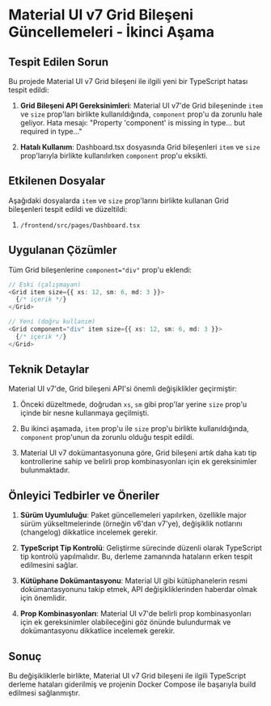 # Material UI v7 Grid Bileşeni Güncellemeleri - İkinci Aşama

## Tespit Edilen Sorun

Bu projede Material UI v7 Grid bileşeni ile ilgili yeni bir TypeScript hatası tespit edildi:

1. **Grid Bileşeni API Gereksinimleri**: Material UI v7'de Grid bileşeninde `item` ve `size` prop'ları birlikte kullanıldığında, `component` prop'u da zorunlu hale geliyor. Hata mesajı: "Property 'component' is missing in type... but required in type..."

2. **Hatalı Kullanım**: Dashboard.tsx dosyasında Grid bileşenleri `item` ve `size` prop'larıyla birlikte kullanılırken `component` prop'u eksikti.

## Etkilenen Dosyalar

Aşağıdaki dosyalarda `item` ve `size` prop'larını birlikte kullanan Grid bileşenleri tespit edildi ve düzeltildi:

1. `/frontend/src/pages/Dashboard.tsx`

## Uygulanan Çözümler

Tüm Grid bileşenlerine `component="div"` prop'u eklendi:

```typescript
// Eski (çalışmayan)
<Grid item size={{ xs: 12, sm: 6, md: 3 }}>
  {/* içerik */}
</Grid>

// Yeni (doğru kullanım)
<Grid component="div" item size={{ xs: 12, sm: 6, md: 3 }}>
  {/* içerik */}
</Grid>
```

## Teknik Detaylar

Material UI v7'de, Grid bileşeni API'si önemli değişiklikler geçirmiştir:

1. Önceki düzeltmede, doğrudan `xs`, `sm` gibi prop'lar yerine `size` prop'u içinde bir nesne kullanmaya geçilmişti.

2. Bu ikinci aşamada, `item` prop'u ile `size` prop'u birlikte kullanıldığında, `component` prop'unun da zorunlu olduğu tespit edildi.

3. Material UI v7 dokümantasyonuna göre, Grid bileşeni artık daha katı tip kontrollerine sahip ve belirli prop kombinasyonları için ek gereksinimler bulunmaktadır.

## Önleyici Tedbirler ve Öneriler

1. **Sürüm Uyumluluğu**: Paket güncellemeleri yapılırken, özellikle major sürüm yükseltmelerinde (örneğin v6'dan v7'ye), değişiklik notlarını (changelog) dikkatlice incelemek gerekir.

2. **TypeScript Tip Kontrolü**: Geliştirme sürecinde düzenli olarak TypeScript tip kontrolü yapılmalıdır. Bu, derleme zamanında hataların erken tespit edilmesini sağlar.

3. **Kütüphane Dokümantasyonu**: Material UI gibi kütüphanelerin resmi dokümantasyonunu takip etmek, API değişikliklerinden haberdar olmak için önemlidir.

4. **Prop Kombinasyonları**: Material UI v7'de belirli prop kombinasyonları için ek gereksinimler olabileceğini göz önünde bulundurmak ve dokümantasyonu dikkatlice incelemek gerekir.

## Sonuç

Bu değişikliklerle birlikte, Material UI v7 Grid bileşeni ile ilgili TypeScript derleme hataları giderilmiş ve projenin Docker Compose ile başarıyla build edilmesi sağlanmıştır.
